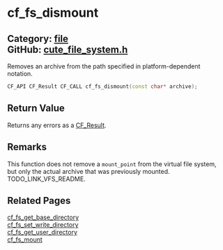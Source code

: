 [](../header.md ':include')

# cf_fs_dismount

Category: [file](/api_reference?id=file)  
GitHub: [cute_file_system.h](https://github.com/RandyGaul/cute_framework/blob/master/include/cute_file_system.h)  
---

Removes an archive from the path specified in platform-dependent notation.

```cpp
CF_API CF_Result CF_CALL cf_fs_dismount(const char* archive);
```

## Return Value

Returns any errors as a [CF_Result](/utility/cf_result.md).

## Remarks

This function does not remove a `mount_point` from the virtual file system, but only the actual archive that was previously mounted. TODO_LINK_VFS_README.

## Related Pages

[cf_fs_get_base_directory](/file/cf_fs_get_base_directory.md)  
[cf_fs_set_write_directory](/file/cf_fs_set_write_directory.md)  
[cf_fs_get_user_directory](/file/cf_fs_get_user_directory.md)  
[cf_fs_mount](/file/cf_fs_mount.md)  

